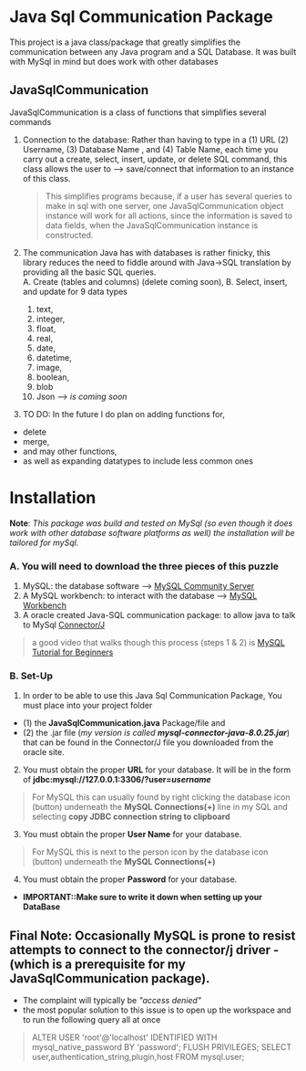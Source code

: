 # Java Sql Communication Package
This project is a java class/package that greatly simplifies the communication between any Java program and a SQL Database. It was built with MySql in mind but does work with other databases

## JavaSqlCommunication 
JavaSqlCommunication is a class of functions that simplifies several commands 
1. Connection to the database: Rather than having to type in a 
    (1) URL 
    (2) Username, 
    (3) Database Name , and 
    (4) Table Name, 
each time you carry out a create, select, insert, update, or delete SQL command, this class allows the user to --> save/connect that information to an instance of this class. 
   >This simplifies programs because, if a user has several queries to make in sql with one server, one JavaSqlCommunication object instance will work for all actions, since the information is saved to data fields, when the JavaSqlCommunication instance is constructed.

2. The communication Java has with databases is rather finicky, this library reduces the need to fiddle around with Java->SQL translation by providing all the basic SQL queries.  
  A. Create (tables and columns) (delete coming soon), 
  B. Select, insert, and update for 9 data types 
    1. text, 
    2. integer, 
    3. float, 
    4. real, 
    5. date, 
    6. datetime,
    7. image, 
    8. boolean, 
    9. blob 
    10. Json --> _is coming soon_
  
3. TO DO: In the future I do plan on adding functions for, 
  - delete 
  - merge, 
  - and may other functions, 
  - as well as expanding datatypes to include less common ones


# Installation
**Note**: *This package was build and tested on MySql (so even though it does work with other database software platforms as well) the installation will be tailored for mySql.*

### A. You will need to download the three pieces of this puzzle
1.  MySQL: the database software --> [MySQL Community Server](https://dev.mysql.com/downloads/mysql/)
2.  A MySQL workbench: to interact with the database --> [MySQL Workbench](https://dev.mysql.com/downloads/workbench/)
3.  A oracle created Java-SQL communication package: to allow java to talk to MySql [Connector/J](https://dev.mysql.com/downloads/connector/j/)

> a good video that walks though this process (steps 1 & 2) is [MySQL Tutorial for Beginners](https://www.youtube.com/watch?v=7S_tz1z_5bA&t=290s)

### B. Set-Up
 1. In order to be able to use this Java Sql Communication Package, You must place into your project folder 
  - (1) the **JavaSqlCommunication.java** Package/file and 
  - (2) the .jar file (*my version is called **mysql-connector-java-8.0.25.jar***) that can be found in the Connector/J file you downloaded from the oracle site. 
 2. You must obtain the proper **URL** for your database. It will be in the form of **jdbc:mysql://127.0.0.1:3306/?user=*username*** 
> For MySQL this can usually found by right clicking the database icon (button) underneath the **MySQL Connections(+)** line in my SQL and selecting **copy JDBC connection string to clipboard**
 3. You must obtain the proper **User Name** for your database. 
> For MySQL this is next to the person icon by the database icon (button) underneath the **MySQL Connections(+)** 
 4. You must obtain the proper **Password** for your database. 
 - **IMPORTANT::Make sure to write it down when setting up your DataBase** 

## Final Note: Occasionally MySQL is prone to resist attempts to connect to the connector/j driver -(which is a prerequisite for my JavaSqlCommunication package). 
- The complaint will typically be *"access denied"*
- the most popular solution to this issue is to open up the workspace and to run the following query all at once 
> ALTER USER 'root'@'localhost' IDENTIFIED WITH mysql_native_password BY 'password';
> FLUSH PRIVILEGES;
> SELECT user,authentication_string,plugin,host FROM mysql.user;


